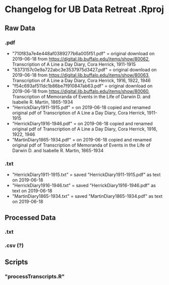 # Changelog for UB Data Retreat .Rproj

## Raw Data

### .pdf
* "710f83a7e4e448af0389277b6a005f51.pdf" = original download on 2019-06-18 from https://digital.lib.buffalo.edu/items/show/80062, Transcription of A Line a Day Diary, Cora Herrick, 1911-1915
* "8373157c0e9a722abc3e3537975d3427.pdf" = original download on 2019-06-18 from https://digital.lib.buffalo.edu/items/show/80063, Transcription of A Line a Day Diary, Cora Herrick, 1916, 1922, 1946
* "f54c693af511dc1b86be7f910847ab63.pdf" = original download on 2019-06-18 from https://digital.lib.buffalo.edu/items/show/80060, Transcription of Memoranda of Events in the Life of Darwin D. and Isabelle R. Martin, 1865-1934
* "HerrickDiary1911-1915.pdf" = on 2019-06-18 copied and renamed original pdf of Transcription of A Line a Day Diary, Cora Herrick, 1911-1915
* "HerrickDiary1916-1946.pdf" = on 2019-06-18 copied and renamed original pdf of Transcription of A Line a Day Diary, Cora Herrick, 1916, 1922, 1946
* "MartinDiary1865-1934.pdf" = on 2019-06-18 copied and renamed original pdf of Transcription of Memoranda of Events in the Life of Darwin D. and Isabelle R. Martin, 1865-1934

### .txt
* "HerrickDiary1911-1915.txt" = saved "HerrickDiary1911-1915.pdf" as text on 2019-06-18
* "HerrickDiary1916-1946.txt" = saved "HerrickDiary1916-1946.pdf" as text on 2019-06-18
* "MartinDiary1865-1934.txt" = saved "MartinDiary1865-1934.pdf" as text on 2019-06-18

## Processed Data

### .txt

### .csv (?)

## Scripts

### "processTranscripts.R"